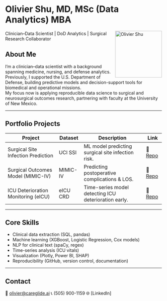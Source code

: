 # Olivier Shu, MD, MSc (Data Analytics)  MBA  
<img src="assets/pic.jpg" alt="Olivier Shu" width="150" align="right">

Clinician–Data Scientist | DoD Analytics | Surgical Research Collaborator  


## About Me  
I’m a clinician–data scientist with a background spanning medicine, nursing, and defense analytics.  
Previously, I supported the U.S. Department of Defense, building predictive models and decision-support tools for biomedical and operational missions.  
My focus now is applying reproducible data science to surgical and neurosurgical outcomes research, partnering with faculty at the University of New Mexico.

---

## Portfolio Projects  
| Project | Dataset | Description | Link |
|----------|----------|--------------|------|
| Surgical Site Infection Prediction | UCI SSI | ML model predicting surgical site infection risk. | 🔗 [Repo](#) |
| Surgical Outcomes Model (MIMIC-IV) | MIMIC-IV| Predicting postoperative complications & LOS. | 🔗 [Repo](#) |
| ICU Deterioration Monitoring (eICU)| eICU CRD| Time-series model detecting ICU deterioration early. | 🔗 [Repo](#) |


---

## Core Skills  
- Clinical data extraction (SQL, pandas)  
- Machine learning (XGBoost, Logistic Regression, Cox models)  
- NLP for clinical text (spaCy, regex)  
- Time-series analysis (ICU vitals)  
- Visualization (Plotly, Power BI, SHAP)  
- Reproducibility (GitHub, version control, documentation)

---

##  Contact  
📧 olivier@careglide.ai
📞 (505) 900-1159 
🌐 [LinkedIn]
